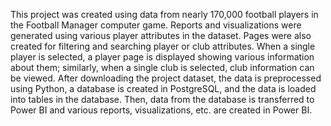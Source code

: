 This project was created using data from nearly 170,000 football players in the Football Manager computer game. Reports and visualizations were generated using various player attributes in the dataset. Pages were also created for filtering and searching player or club attributes. When a single player is selected, a player page is displayed showing various information about them; similarly, when a single club is selected, club information can be viewed. After downloading the project dataset, the data is preprocessed using Python, a database is created in PostgreSQL, and the data is loaded into tables in the database. Then, data from the database is transferred to Power BI and various reports, visualizations, etc. are created in Power BI.


